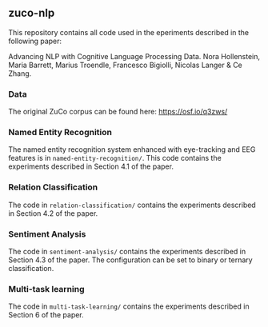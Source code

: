 ## zuco-nlp

This repository contains all code used in the eperiments described in the following paper: 

Advancing NLP with Cognitive Language Processing Data.
Nora Hollenstein, Maria Barrett, Marius Troendle, Francesco Bigiolli, Nicolas Langer & Ce Zhang.


### Data

The original ZuCo corpus can be found here: https://osf.io/q3zws/

### Named Entity Recognition

The named entity recognition system enhanced with eye-tracking and EEG features is in `named-entity-recognition/`.
This code contains the experiments described in Section 4.1 of the paper.

### Relation Classification

The code in `relation-classification/` contains the experiments described in Section 4.2 of the paper.

### Sentiment Analysis

The code in `sentiment-analysis/` contains the experiments described in Section 4.3 of the paper.
The configuration can be set to binary or ternary classification.


### Multi-task learning

The code in `multi-task-learning/` contains the experiments described in Section 6 of the paper.